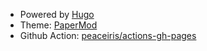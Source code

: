 
* Powered by [Hugo](https://gohugo.io/)
* Theme: [PaperMod](https://github.com/adityatelange/hugo-PaperMod)
* Github Action: [peaceiris/actions-gh-pages](https://github.com/peaceiris/actions-gh-pages)
